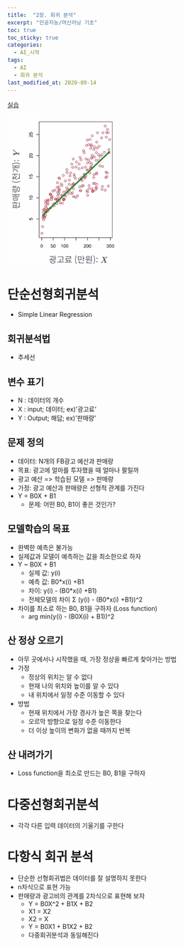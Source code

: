 ```yaml
---
title:  "2장. 회귀 분석"
excerpt: "인공지능/머신러닝 기초"
toc: true
toc_sticky: true
categories:
  - AI_시작
tags:
  - AI
  - 회귀 분석
last_modified_at: 2020-09-14
---
```


[실습](https://limjun92.github.io/ai_%EC%8B%9C%EC%9E%91_test/%EC%8B%A4%EC%8A%B5_4.-%EC%84%A0%ED%98%95%EB%8C%80%EC%88%98%ED%95%99(Numpy)/)  
  
![광고](/assets/images/elice/광고.PNG)   
  
# 단순선형회귀분석

* Simple Linear Regression

## 회귀분석법

* 추세선

## 변수 표기

* N : 데이터의 개수
* X : input; 데이터; ex)'광고료'
* Y : Output; 해답; ex)'판매량'

## 문제 정의

* 데이터: N개의 FB광고 예산과 판매량
* 목표: 광고에 얼마를 투자했을 때 얼마나 팔릴까
* 광고 예산 => 학습된 모델 => 판매량
* 가정: 광고 예산과 판매량은 선형적 관계를 가진다
* Y = B0X + B1
  * 문제: 어떤 B0, B1이 좋은 것인가?

## 모델학습의 목표

* 완벽한 예측은 불가능
* 실제값과 모델이 예측하는 값을 최소한으로 하자
* Y ~ B0X + B1
  * 실제 값: y(i)
  * 예측 값: B0*x(i) +B1
  * 차이: y(i) - (B0*x(i) +B1)
  * 전체모델의 차이 Σ (y(i) - (B0*x(i) +B1))^2
* 차이를 최소로 하는 B0, B1을 구하자 (Loss function)
  * arg min(y(i) - (B0X(i) + B1))^2 

## 산 정상 오르기

* 아무 곳에서나 시작했을 때, 가장 정상을 빠르게 찾아가는 방법
* 가정
  * 정상의 위치는 알 수 없다
  * 현재 나의 위치와 높이를 알 수 있다
  * 내 위치에서 일정 수준 이동할 수 있다
* 방법
  * 현재 위치에서 가장 경사가 높은 쪽을 찾는다
  * 오르막 방향으로 일정 수준 이동한다
  * 더 이상 높이의 변화가 없을 때까지 반복

## 산 내려가기

* Loss function을 최소로 만드는 B0, B1을 구하자
# 다중선형회귀분석

* 각각 다른 입력 데이터의 기울기를 구한다

# 다항식 회귀 분석

* 단순한 선형회귀법은 데이터를 잘 설명하지 못한다
* n차식으로 표현 가능
* 판매량과 광고비의 관계를 2차식으로 표현해 보자
  * Y = B0X^2 + B1X + B2
  * X1 = X2
  * X2 = X
  * Y = B0X1 + B1X2 + B2
  * 다중회귀분석과 동일해진다
